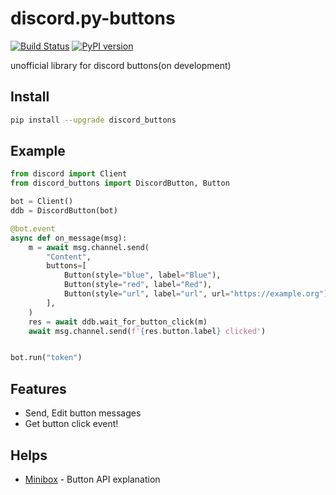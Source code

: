 # discord.py-buttons
[![Build Status](https://travis-ci.com/kiki7000/discord.py-buttons.svg?branch=main)](https://travis-ci.com/kiki7000/discord.py-buttons)
[![PyPI version](https://badge.fury.io/py/discord-buttons.svg)](https://badge.fury.io/py/discord-buttons)

unofficial library for discord buttons(on development)

## Install
```sh
pip install --upgrade discord_buttons
```

## Example
```python
from discord import Client
from discord_buttons import DiscordButton, Button

bot = Client()
ddb = DiscordButton(bot)

@bot.event
async def on_message(msg):
    m = await msg.channel.send(
        "Content",
        buttons=[
            Button(style="blue", label="Blue"),
            Button(style="red", label="Red"),
            Button(style="url", label="url", url="https://example.org"),
        ],
    )
    res = await ddb.wait_for_button_click(m)
    await msg.channel.send(f'{res.button.label} clicked')


bot.run("token")
```

## Features
+ Send, Edit button messages
+ Get button click event!

## Helps
+ [Minibox](https://github.com/minibox24) - Button API explanation